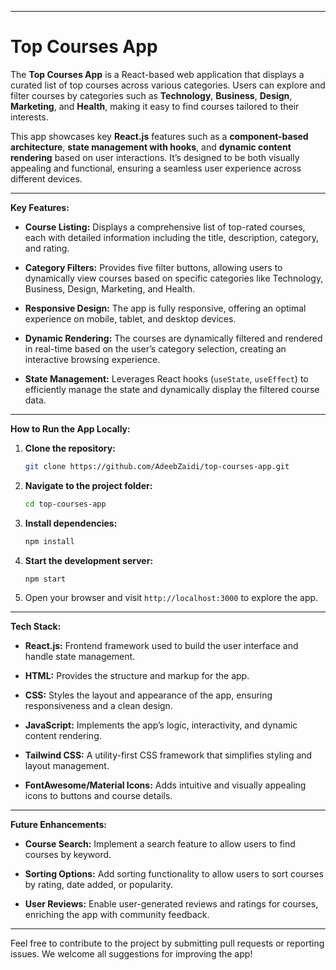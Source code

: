
---

# Top Courses App

The **Top Courses App** is a React-based web application that displays a curated list of top courses across various categories. Users can explore and filter courses by categories such as **Technology**, **Business**, **Design**, **Marketing**, and **Health**, making it easy to find courses tailored to their interests.

This app showcases key **React.js** features such as a **component-based architecture**, **state management with hooks**, and **dynamic content rendering** based on user interactions. It’s designed to be both visually appealing and functional, ensuring a seamless user experience across different devices.

---

**Key Features:**

- **Course Listing:** Displays a comprehensive list of top-rated courses, each with detailed information including the title, description, category, and rating.

- **Category Filters:** Provides five filter buttons, allowing users to dynamically view courses based on specific categories like Technology, Business, Design, Marketing, and Health.

- **Responsive Design:** The app is fully responsive, offering an optimal experience on mobile, tablet, and desktop devices.

- **Dynamic Rendering:** The courses are dynamically filtered and rendered in real-time based on the user’s category selection, creating an interactive browsing experience.

- **State Management:** Leverages React hooks (`useState`, `useEffect`) to efficiently manage the state and dynamically display the filtered course data.

---

**How to Run the App Locally:**

1. **Clone the repository:**

   ```bash
   git clone https://github.com/AdeebZaidi/top-courses-app.git
   ```

2. **Navigate to the project folder:**

   ```bash
   cd top-courses-app
   ```

3. **Install dependencies:**

   ```bash
   npm install
   ```

4. **Start the development server:**

   ```bash
   npm start
   ```

5. Open your browser and visit `http://localhost:3000` to explore the app.

---

**Tech Stack:**

- **React.js:** Frontend framework used to build the user interface and handle state management.

- **HTML:** Provides the structure and markup for the app.

- **CSS:** Styles the layout and appearance of the app, ensuring responsiveness and a clean design.

- **JavaScript:** Implements the app’s logic, interactivity, and dynamic content rendering.

- **Tailwind CSS:** A utility-first CSS framework that simplifies styling and layout management.

- **FontAwesome/Material Icons:** Adds intuitive and visually appealing icons to buttons and course details.

---

**Future Enhancements:**

- **Course Search:** Implement a search feature to allow users to find courses by keyword.
  
- **Sorting Options:** Add sorting functionality to allow users to sort courses by rating, date added, or popularity.

- **User Reviews:** Enable user-generated reviews and ratings for courses, enriching the app with community feedback.

---

Feel free to contribute to the project by submitting pull requests or reporting issues. We welcome all suggestions for improving the app!

